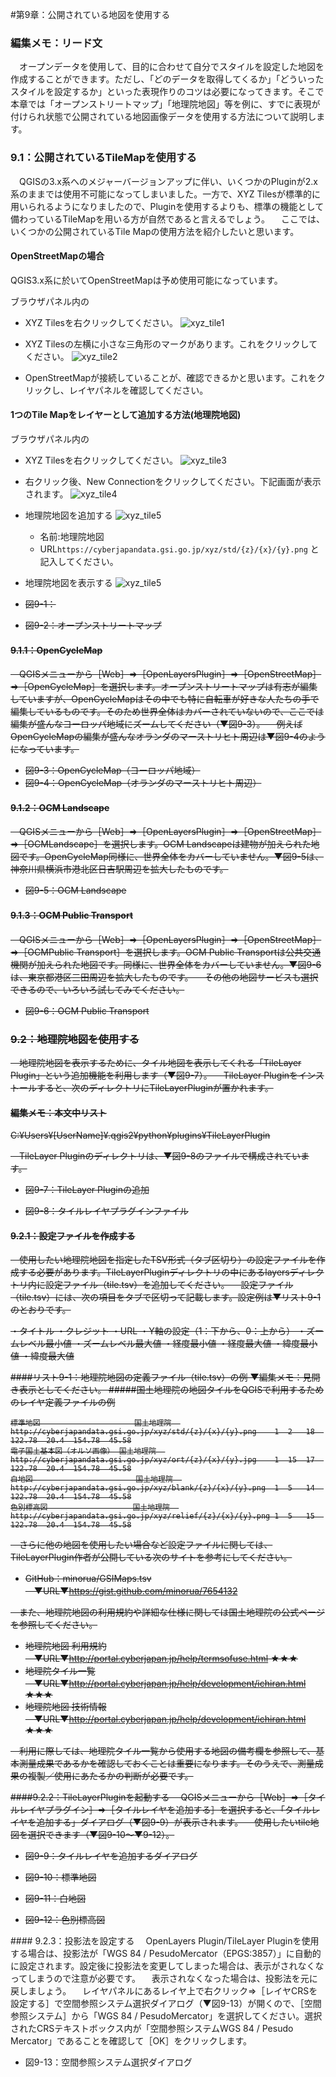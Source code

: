 #第9章：公開されている地図を使用する

### 編集メモ：リード文
　オープンデータを使用して、目的に合わせて自分でスタイルを設定した地図を作成することができます。ただし、「どのデータを取得してくるか」「どういったスタイルを設定するか」といった表現作りのコツは必要になってきます。そこで本章では「オープンストリートマップ」「地理院地図」等を例に、すでに表現が付けられ状態で公開されている地図画像データを使用する方法について説明します。

### 9.1：公開されているTileMapを使用する
　QGISの3.x系へのメジャーバージョンアップに伴い、いくつかのPluginが2.x系のままでは使用不可能になってしまいました。一方で、XYZ Tilesが標準的に用いられるようになりましたので、Pluginを使用するよりも、標準の機能として備わっているTileMapを用いる方が自然であると言えるでしょう。
　ここでは、いくつかの公開されているTile Mapの使用方法を紹介したいと思います。

#### OpenStreetMapの場合
QGIS3.x系に於いてOpenStreetMapは予め使用可能になっています。

ブラウザパネル内の
- XYZ Tilesを右クリックしてください。
![xyz_tile1](img/qgis3_2_1i.png)

- XYZ Tilesの左横に小さな三角形のマークがあります。これをクリックしてください。
![xyz_tile2](img/qgis3_2_2.png)

- OpenStreetMapが接続していることが、確認できるかと思います。これをクリックし、レイヤパネルを確認してください。

#### 1つのTile Mapをレイヤーとして追加する方法(地理院地図)
ブラウザパネル内の
- XYZ Tilesを右クリックしてください。
![xyz_tile3](img/qgis3_2_1a.png)

- 右クリック後、New Connectionをクリックしてください。下記画面が表示されます。
![xyz_tile4](img/qgis3_2_3.png)

- 地理院地図を追加する
![xyz_tile5](img/qgis3_2_4.png)
	- 名前:地理院地図
	- URL```https://cyberjapandata.gsi.go.jp/xyz/std/{z}/{x}/{y}.png```
と記入してください。


- 地理院地図を表示する
![xyz_tile5](img/qgis3_2_5.png)


<strike>

- 図9-1：

- 図9-2：オープンストリートマップ

#### 9.1.1：OpenCycleMap
　QGISメニューから［Web］⇒［OpenLayersPlugin］⇒［OpenStreetMap］⇒［OpenCycleMap］を選択します。オープンストリートマップは有志が編集していますが、OpenCycleMapはその中でも特に自転車が好きな人たちの手で編集しているものです。そのため世界全体はカバーされていないので、ここでは編集が盛んなヨーロッパ地域にズームしてください（▼図9-3）。
　例えばOpenCycleMapの編集が盛んなオランダのマーストリヒト周辺は▼図9-4のようになっています。

- 図9-3：OpenCycleMap（ヨーロッパ地域）
- 図9-4：OpenCycleMap（オランダのマーストリヒト周辺）

#### 9.1.2：OCM Landscape
　QGISメニューから［Web］⇒［OpenLayersPlugin］⇒［OpenStreetMap］⇒［OCMLandscape］を選択します。OCM Landscapeは建物が加えられた地図です。OpenCycleMap同様に、世界全体をカバーしていません。▼図9-5は、神奈川県横浜市港北区日吉駅周辺を拡大したものです。

- 図9-5：OCM Landscape

#### 9.1.3：OCM Public Transport
　QGISメニューから［Web］⇒［OpenLayersPlugin］⇒［OpenStreetMap］⇒［OCMPublic Transport］を選択します。OCM Public Transportは公共交通機関が加えられた地図です。同様に、世界全体をカバーしていません。▼図9-6は、東京都港区三田周辺を拡大したものです。
　その他の地図サービスも選択できるので、いろいろ試してみてください。

- 図9-6：OCM Public Transport

### 9.2：地理院地図を使用する
　地理院地図を表示するために、タイル地図を表示してくれる「TileLayer Plugin」という追加機能を利用します（▼図9-7）。
　TileLayer Pluginをインストールすると、次のディレクトリにTileLayerPluginが置かれます。

#### 編集メモ：本文中リスト
C:¥Users¥[UserName]¥.qgis2¥python¥plugins¥TileLayerPlugin

　TileLayer Pluginのディレクトリは、▼図9-8のファイルで構成されています。

- 図9-7：TileLayer Pluginの追加

- 図9-8：タイルレイヤプラグインファイル

#### 9.2.1：設定ファイルを作成する
　使用したい地理院地図を指定したTSV形式（タブ区切り）の設定ファイルを作成する必要があります。TileLayerPluginディレクトリの中にあるlayersディレクトリ内に設定ファイル（tile.tsv）を追加してください。
　設定ファイル（tile.tsv）には、次の項目をタブで区切って記載します。設定例は▼リスト9-1のとおりです。

・タイトル
・クレジット
・URL
・Y軸の設定（1：下から、0：上から）
・ズームレベル最小値
・ズームレベル最大値
・経度最小値
・経度最大値
・緯度最小値
・緯度最大値

####リスト9-1：地理院地図の定義ファイル（tile.tsv）の例
▼編集メモ：見開き表示としてください。
#####国土地理院の地図タイルをQGISで利用するためのレイヤ定義ファイルの例

```
標準地図                     国土地理院  http://cyberjapandata.gsi.go.jp/xyz/std/{z}/{x}/{y}.png    1  2   18  122.78  20.4  154.78  45.58
電子国土基本図（オルソ画像） 国土地理院  http://cyberjapandata.gsi.go.jp/xyz/ort/{z}/{x}/{y}.jpg    1  15  17  122.78  20.4  154.78  45.58
白地図                       国土地理院  http://cyberjapandata.gsi.go.jp/xyz/blank/{z}/{x}/{y}.png  1  5   14  122.78  20.4  154.78  45.58
色別標高図                   国土地理院  http://cyberjapandata.gsi.go.jp/xyz/relief/{z}/{x}/{y}.png 1  5   15  122.78  20.4  154.78  45.58
```
　さらに他の地図を使用したい場合など設定ファイルに関しては、TileLayerPlugin作者が公開している次のサイトを参考にしてください。

- GitHub：minorua/GSIMaps.tsv
　▼URL▼https://gist.github.com/minorua/7654132

　また、地理院地図の利用規約や詳細な仕様に関しては国土地理院の公式ページを参照してください。

- 地理院地図 利用規約
　▼URL▼http://portal.cyberjapan.jp/help/termsofuse.html ★★★
- 地理院タイル一覧
　▼URL▼http://portal.cyberjapan.jp/help/development/ichiran.html ★★★
- 地理院地図 技術情報
　▼URL▼http://portal.cyberjapan.jp/help/development/ichiran.html ★★★

　利用に際しては、地理院タイル一覧から使用する地図の備考欄を参照して、基本測量成果であるかを確認しておくことは重要になります。そのうえで、測量成果の複製／使用にあたるかの判断が必要です。

####9.2.2：TileLayerPluginを起動する
　QGISメニューから［Web］⇒［タイルレイヤプラグイン］⇒［タイルレイヤを追加する］を選択すると、「タイルレイヤを追加する」ダイアログ（▼図9-9）が表示されます。
　使用したいtile地図を選択できます（▼図9-10～▼9-12）。

- 図9-9：タイルレイヤを追加するダイアログ

- 図9-10：標準地図

- 図9-11：白地図

- 図9-12：色別標高図
</strike>
#### 9.2.3：投影法を設定する
　OpenLayers Plugin/TileLayer Pluginを使用する場合は、投影法が「WGS 84 / PesudoMercator（EPGS:3857）」に自動的に設定されます。設定後に投影法を変更してしまった場合は、表示がされなくなってしまうので注意が必要です。
　表示されなくなった場合は、投影法を元に戻しましょう。
　レイヤパネルにあるレイヤ上で右クリック⇒［レイヤCRSを設定する］で空間参照システム選択ダイアログ（▼図9-13）が開くので、［空間参照システム］から「WGS 84 / PesudoMercator」を選択してください。選択されたCRSテキストボックス内が「空間参照システムWGS 84 / Pesudo Mercator」であることを確認して［OK］をクリックします。

- 図9-13：空間参照システム選択ダイアログ

